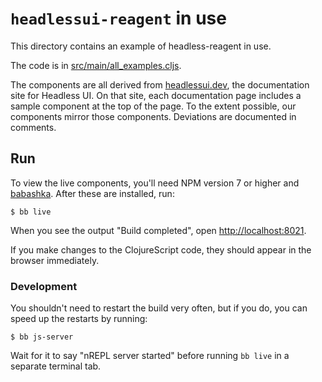# `headlessui-reagent` in use

This directory contains an example of headless-reagent in use.

The code is in [src/main/all_examples.cljs](src/main/all_examples.cljs).

The components are all derived from [headlessui.dev](https://headlessui.dev),
the documentation site for Headless UI. On that site, each documentation page
includes a sample component at the top of the page. To the extent possible, our
components mirror those components. Deviations are documented in comments.

## Run

To view the live components, you'll need NPM version 7 or higher and
[babashka](https://github.com/babashka/babashka#installation). After these are
installed, run:

    $ bb live

When you see the output "Build completed", open
[http://localhost:8021](http://localhost:8021).

If you make changes to the ClojureScript code, they should appear in the browser
immediately.

### Development

You shouldn't need to restart the build very often, but if you do, you can speed
up the restarts by running:

    $ bb js-server
    
Wait for it to say "nREPL server started" before running `bb live` in a separate
terminal tab.

